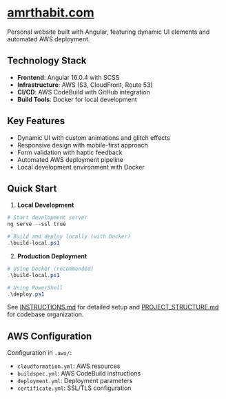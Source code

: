 # [amrthabit.com](https://amrthabit.com)

Personal website built with Angular, featuring dynamic UI elements and automated AWS deployment.

## Technology Stack

- **Frontend**: Angular 16.0.4 with SCSS
- **Infrastructure**: AWS (S3, CloudFront, Route 53)
- **CI/CD**: AWS CodeBuild with GitHub integration
- **Build Tools**: Docker for local development

## Key Features

- Dynamic UI with custom animations and glitch effects
- Responsive design with mobile-first approach
- Form validation with haptic feedback
- Automated AWS deployment pipeline
- Local development environment with Docker

## Quick Start

1. **Local Development**
```powershell
# Start development server
ng serve --ssl true

# Build and deploy locally (with Docker)
.\build-local.ps1
```

2. **Production Deployment**
```powershell
# Using Docker (recommended)
.\build-local.ps1

# Using PowerShell
.\deploy.ps1
```

See [INSTRUCTIONS.md](./INSTRUCTIONS.md) for detailed setup and [PROJECT_STRUCTURE.md](./PROJECT_STRUCTURE.md) for codebase organization.

## AWS Configuration

Configuration in `.aws/`:
- `cloudformation.yml`: AWS resources
- `buildspec.yml`: AWS CodeBuild instructions
- `deployment.yml`: Deployment parameters
- `certificate.yml`: SSL/TLS configuration